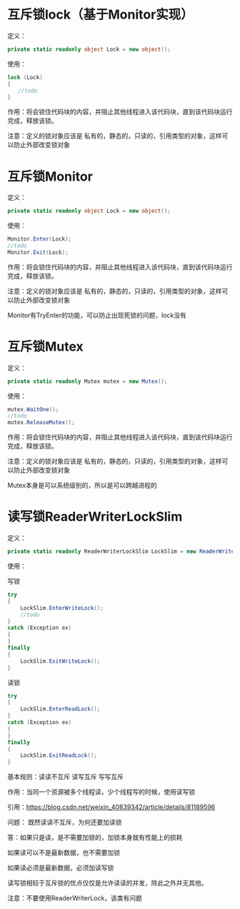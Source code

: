 # 互斥锁lock（基于Monitor实现）

定义：

```c#
private static readonly object Lock = new object();
```

使用：

```c#
lock (Lock)
{
　　//todo
}
```

作用：将会锁住代码块的内容，并阻止其他线程进入该代码块，直到该代码块运行完成，释放该锁。

注意：定义的锁对象应该是 私有的，静态的，只读的，引用类型的对象，这样可以防止外部改变锁对象

# 互斥锁Monitor

定义：

```c#
private static readonly object Lock = new object();
```

使用：

```c#
Monitor.Enter(Lock);
//todo
Monitor.Exit(Lock);
```

作用：将会锁住代码块的内容，并阻止其他线程进入该代码块，直到该代码块运行完成，释放该锁。

注意：定义的锁对象应该是 私有的，静态的，只读的，引用类型的对象，这样可以防止外部改变锁对象

Monitor有TryEnter的功能，可以防止出现死锁的问题，lock没有

# 互斥锁Mutex

定义：

```c#
private static readonly Mutex mutex = new Mutex();
```

使用：

```C#
mutex.WaitOne();
//todo
mutex.ReleaseMutex();
```

作用：将会锁住代码块的内容，并阻止其他线程进入该代码块，直到该代码块运行完成，释放该锁。

注意：定义的锁对象应该是 私有的，静态的，只读的，引用类型的对象，这样可以防止外部改变锁对象

Mutex本身是可以系统级别的，所以是可以跨越进程的

# 读写锁ReaderWriterLockSlim

定义：

```c#
private static readonly ReaderWriterLockSlim LockSlim = new ReaderWriterLockSlim();
```


使用：

写锁

```c#
try
{
    LockSlim.EnterWriteLock();
    //todo
}
catch (Exception ex)
{
}
finally
{
    LockSlim.ExitWriteLock();
}
```

读锁

```c#
try
{
    LockSlim.EnterReadLock();
}
catch (Exception ex)
{
}
finally
{
    LockSlim.ExitReadLock();
}
```

基本规则：读读不互斥 读写互斥 写写互斥

作用：当同一个资源被多个线程读，少个线程写的时候，使用读写锁

引用：https://blog.csdn.net/weixin_40839342/article/details/81189596 

问题： 既然读读不互斥，为何还要加读锁

答：如果只是读，是不需要加锁的，加锁本身就有性能上的损耗

如果读可以不是最新数据，也不需要加锁

如果读必须是最新数据，必须加读写锁

读写锁相较于互斥锁的优点仅仅是允许读读的并发，除此之外并无其他。

注意：不要使用ReaderWriterLock，该类有问题